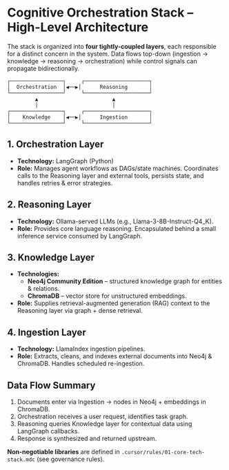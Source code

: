 # Cognitive Orchestration Stack – High-Level Architecture

The stack is organized into **four tightly-coupled layers**, each responsible for a distinct concern in the system.  Data flows top-down (ingestion → knowledge → reasoning → orchestration) while control signals can propagate bidirectionally.

```
┌─────────────────┐     ┌─────────────────────┐
│  Orchestration  │◀──▶│      Reasoning       │
└─────────────────┘     └─────────────────────┘
         ▲                        ▲
         │                        │
┌─────────────────┐     ┌─────────────────────┐
│    Knowledge    │◀──▶│      Ingestion       │
└─────────────────┘     └─────────────────────┘
```

## 1. Orchestration Layer
* **Technology:** LangGraph (Python)
* **Role:** Manages agent workflows as DAGs/state machines. Coordinates calls to the Reasoning layer and external tools, persists state, and handles retries & error strategies.

## 2. Reasoning Layer
* **Technology:** Ollama-served LLMs (e.g., Llama-3-8B-Instruct-Q4_K).
* **Role:** Provides core language reasoning. Encapsulated behind a small inference service consumed by LangGraph.

## 3. Knowledge Layer
* **Technologies:**
  * **Neo4j Community Edition** – structured knowledge graph for entities & relations.
  * **ChromaDB** – vector store for unstructured embeddings.
* **Role:** Supplies retrieval-augmented generation (RAG) context to the Reasoning layer via graph + dense retrieval.

## 4. Ingestion Layer
* **Technology:** LlamaIndex ingestion pipelines.
* **Role:** Extracts, cleans, and indexes external documents into Neo4j & ChromaDB. Handles scheduled re-ingestion.

## Data Flow Summary
1. Documents enter via Ingestion → nodes in Neo4j + embeddings in ChromaDB.
2. Orchestration receives a user request, identifies task graph.
3. Reasoning queries Knowledge layer for contextual data using LangGraph callbacks.
4. Response is synthesized and returned upstream.

**Non-negotiable libraries** are defined in `.cursor/rules/01-core-tech-stack.mdc` (see governance rules).
